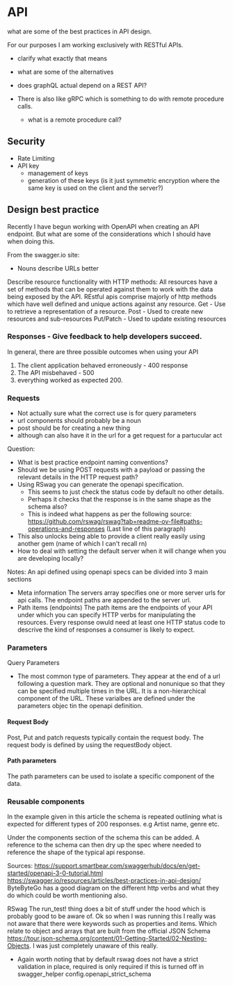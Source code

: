 # API

what are some of the best practices in API design.

For our purposes I am working exclusively with RESTful APIs.
- clarify what exactly that means
- what are some of the alternatives
- does graphQL actual depend on a REST API?

- There is also like gRPC which is something to do with remote procedure calls.
    - what is a remote procedure call?


## Security
- Rate Limiting
- API key 
    - management of keys
    - generation of these keys (is it just symmetric encryption where the same key is used on the client and the server?)

## Design best practice
Recently I have begun working with OpenAPI when creating an API endpoint.
But what are some of the considerations which I should have when doing this.

From the swagger.io site:
- Nouns describe URLs better

Describe resource functionality with HTTP methods:
All resources have a set of methods that can be operated against them to work with the data being exposed by the API.
REstful apis comprise majorly of http methods which have well defined and unique actions against any resource.
Get - Use to retrieve a representation of a resource.
Post - Used to create new resources and sub-resources
Put/Patch - Used to update existing resources

### Responses - Give feedback to help developers succeed.
In general, there are three possible outcomes when using your API
1. The client application behaved erroneously - 400 response
2. The API misbehaved - 500
3. everything worked as expected 200.

### Requests
- Not actually sure what the correct use is for query parameters
- url components should probably be a noun
- post should be for creating a new thing
- although can also have it in the url for a get request for a partucular act

Question:
- What is best practice endpoint naming conventions?
- Should we be using POST requests with a payload or passing the relevant details in the HTTP request path?
- Using RSwag you can generate the openapi specification.
    - This seems to just check the status code by default no other details.
    - Perhaps it checks that the response is in the same shape as the schema also?
    - This is indeed what happens as per the following source:
    https://github.com/rswag/rswag?tab=readme-ov-file#paths-operations-and-responses (Last line of this paragraph)
- This also unlocks being able to provide a client really easily using another gem (name of which I can't recall rn)
- How to deal with setting the default server when it will change when you are developing locally?

Notes:
An api defined using openapi specs can be divided into 3 main sections
- Meta information
The servers array specifies one or more server urls for api calls. The endpoint paths are appended to the server url.
- Path items (endpoints)
The path items are the endpoints of your API under which you can specify HTTP verbs for manipulating the resources.
Every response owuld need at least one HTTP status code to descrive the kind of responses a consumer is likely to expect.
### Parameters
Query Parameters
- The most common type of parameters. They appear at the end of a url following a question mark. They are optional and nonunique so that they can be specified multiple times in the URL. It is a non-hierarchical component of the URL.
These varialbes are defined under the parameters objec tin the openapi definition.

#### Request Body
Post, Put and patch requests typically contain the request body. The request body is defined by using the requestBody object.

#### Path parameters
The path parameters can be used to isolate a specific component of the data.


### Reusable components
In the example given in this article the schema is repeated outlining what is expected for different types of 200 responses.
e.g Artist name, genre etc.

Under the components section of the schema this can be added.
A reference to the schema can then dry up the spec where needed to reference the shape of the typical api response.

Sources:
https://support.smartbear.com/swaggerhub/docs/en/get-started/openapi-3-0-tutorial.html
https://swagger.io/resources/articles/best-practices-in-api-design/
ByteByteGo has a good diagram on the different http verbs and what they do which could be worth mentioning also.


RSwag
The run_test! thing does a bit of stuff under the hood which is probably good to be aware of.
Ok so when I was running this I really was not aware that there were keywords such as properties and items.
Which relate to object and arrays that are built from the official JSON Schema https://tour.json-schema.org/content/01-Getting-Started/02-Nesting-Objects.
I was just completely unaware of this really.
- Again worth noting that by default rswag does not have a strict validation in place,
required is only required if this is turned off in swagger_helper config.openapi_strict_schema
